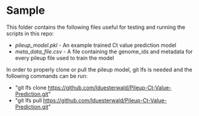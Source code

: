 # Sample
This folder contains the following files useful for testing and running the scripts in this repo:

* *pileup_model.pkl* - An example trained Ct value prediction model  
* *meta_data_file.csv* - A file containing the genome_ids and metadata for every pileup file used to train the model  

In order to properly clone or pull the pileup model, git lfs is needed and the following commands can be run:
* "git lfs clone https://github.com/lduesterwald/Pileup-Ct-Value-Prediction.git"
* "git lfs pull https://github.com/lduesterwald/Pileup-Ct-Value-Prediction.git"
